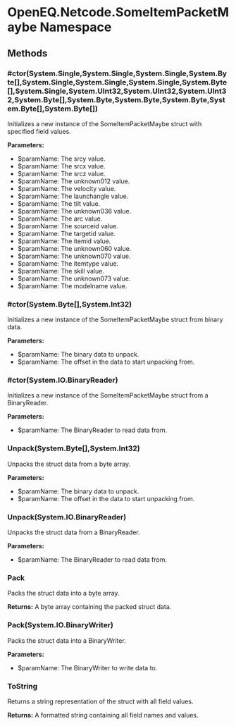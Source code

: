 ﻿# OpenEQ.Netcode.SomeItemPacketMaybe Namespace

## Methods

### #ctor(System.Single,System.Single,System.Single,System.Byte[],System.Single,System.Single,System.Single,System.Byte[],System.Single,System.UInt32,System.UInt32,System.UInt32,System.Byte[],System.Byte,System.Byte,System.Byte,System.Byte[],System.Byte[])

Initializes a new instance of the SomeItemPacketMaybe struct with specified field values.

**Parameters:**

- $paramName: The srcy value.
- $paramName: The srcx value.
- $paramName: The srcz value.
- $paramName: The unknown012 value.
- $paramName: The velocity value.
- $paramName: The launchangle value.
- $paramName: The tilt value.
- $paramName: The unknown036 value.
- $paramName: The arc value.
- $paramName: The sourceid value.
- $paramName: The targetid value.
- $paramName: The itemid value.
- $paramName: The unknown060 value.
- $paramName: The unknown070 value.
- $paramName: The itemtype value.
- $paramName: The skill value.
- $paramName: The unknown073 value.
- $paramName: The modelname value.

### #ctor(System.Byte[],System.Int32)

Initializes a new instance of the SomeItemPacketMaybe struct from binary data.

**Parameters:**

- $paramName: The binary data to unpack.
- $paramName: The offset in the data to start unpacking from.

### #ctor(System.IO.BinaryReader)

Initializes a new instance of the SomeItemPacketMaybe struct from a BinaryReader.

**Parameters:**

- $paramName: The BinaryReader to read data from.

### Unpack(System.Byte[],System.Int32)

Unpacks the struct data from a byte array.

**Parameters:**

- $paramName: The binary data to unpack.
- $paramName: The offset in the data to start unpacking from.

### Unpack(System.IO.BinaryReader)

Unpacks the struct data from a BinaryReader.

**Parameters:**

- $paramName: The BinaryReader to read data from.

### Pack

Packs the struct data into a byte array.

**Returns:** A byte array containing the packed struct data.

### Pack(System.IO.BinaryWriter)

Packs the struct data into a BinaryWriter.

**Parameters:**

- $paramName: The BinaryWriter to write data to.

### ToString

Returns a string representation of the struct with all field values.

**Returns:** A formatted string containing all field names and values.


